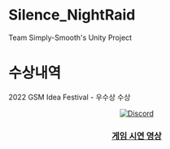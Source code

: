 # Silence_NightRaid
Team Simply-Smooth's Unity Project

# 수상내역 
2022 GSM Idea Festival - 우수상 수상

<div align="center">

 <p>
 <a href="https://discord.gg/kNn5a8bgXR"><img alt="Discord" src="https://img.shields.io/discord/910704564053901342?color=%20%237289DA&label=Discord%20Chat&logo=DIscord&style=for-the-badge">
<a href="https://youtu.be/QfdigRZA2Mo"><h3>게임 시연 영상</h3></a>
</div>
  
 

  
  
